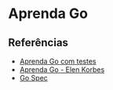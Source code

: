 # Aprenda Go

## Referências

- [Aprenda Go com testes](https://larien.gitbook.io/aprenda-go-com-testes)
- [Aprenda Go - Elen Korbes](https://www.youtube.com/playlist?list=PLCKpcjBB_VlBsxJ9IseNxFllf-UFEXOdg)
- [Go Spec](https://go.dev/ref/spec)